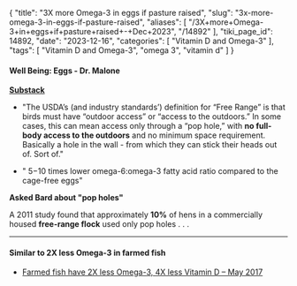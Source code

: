 {
    "title": "3X more Omega-3 in eggs if pasture raised",
    "slug": "3x-more-omega-3-in-eggs-if-pasture-raised",
    "aliases": [
        "/3X+more+Omega-3+in+eggs+if+pasture+raised+-+Dec+2023",
        "/14892"
    ],
    "tiki_page_id": 14892,
    "date": "2023-12-16",
    "categories": [
        "Vitamin D and Omega-3"
    ],
    "tags": [
        "Vitamin D and Omega-3",
        "omega 3",
        "vitamin d"
    ]
}


#### Well Being: Eggs - Dr. Malone

 **[Substack](https://rwmalonemd.substack.com/p/well-being-eggs?utm_campaign=email-post&r=ofo3r&utm_source=substack&utm_medium=email)** 

* "The USDA’s (and industry standards’) definition for “Free Range” is that birds must have “outdoor access” or “access to the outdoors.”  In some cases, this can mean access only through a “pop hole,” with  **no full-body access to the outdoors**  and no minimum space requirement. Basically a hole in the wall - from which they can stick their heads out of. Sort of."

* " 5−10 times lower omega-6:omega-3 fatty acid ratio compared to the cage-free eggs"

 **Asked Bard about "pop holes"** 

A 2011 study found that approximately  **10%**  of hens in a commercially housed  **free-range flock**  used only pop holes . . . 

---

#### Similar to 2X less Omega-3 in farmed fish

* [Farmed fish have 2X less Omega-3, 4X less Vitamin D – May 2017](/posts/farmed-fish-have-2x-less-omega-3-4x-less-vitamin-d)